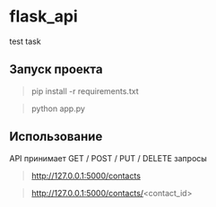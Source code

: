 # flask_api
test task

## Запуск проекта 

> pip install -r requirements.txt

> python app.py

## Использование

API принимает GET / POST / PUT / DELETE запросы 

> http://127.0.0.1:5000/contacts

> http://127.0.0.1:5000/contacts/<contact_id>

